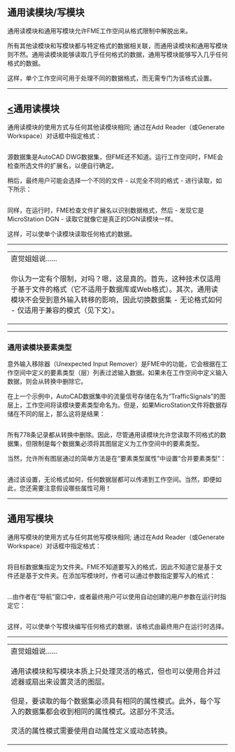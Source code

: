   <div id="readme" class="readme blob instapaper_body">
    <article class="markdown-body entry-content" itemprop="text"><h1><a id="user-content-the-generic-readerwriter" class="anchor" aria-hidden="true" href="https://github.com/safesoftware/FMETraining/blob/Desktop-Advanced-2018/DesktopAdvanced3AdvancedR%2BW/3.06.GenericReadWrite.md#the-generic-readerwriter"></a><font style="vertical-align: inherit;"><font style="vertical-align: inherit;">通用读模块/写模块</font></font></h1>
<p><font style="vertical-align: inherit;"><font style="vertical-align: inherit;">通用读模块和通用写模块允许FME工作空间从格式限制中解脱出来。</font></font></p>
<p><font style="vertical-align: inherit;"><font style="vertical-align: inherit;">所有其他读模块和写模块都与特定格式的数据相关联，而通用读模块和通用写模块则不然。</font><font style="vertical-align: inherit;">通用读模块能够读取几乎任何格式的数据，通用写模块能够写入几乎任何格式的数据。</font></font></p>
<p><font style="vertical-align: inherit;"><font style="vertical-align: inherit;">这样，单个工作空间可用于处理不同的数据格式，而无需专门为该格式设置。</font></font></p>
<hr>
<h2><a id="user-content-the-generic-reader" class="anchor" aria-hidden="true" href="https://github.com/safesoftware/FMETraining/blob/Desktop-Advanced-2018/DesktopAdvanced3AdvancedR%2BW/3.06.GenericReadWrite.md#the-generic-reader"><</a><font style="vertical-align: inherit;"><font style="vertical-align: inherit;">通用读模块</font></font></h2>
<p><font style="vertical-align: inherit;"><font style="vertical-align: inherit;">通用读模块的使用方式与任何其他读模块相同; </font><font style="vertical-align: inherit;">通过在Add Reader（或Generate Workspace）对话框中指定格式：</font></font></p>
<p><a target="_blank" href="https://github.com/safesoftware/FMETraining/blob/Desktop-Advanced-2018/DesktopAdvanced3AdvancedR%2BW/Images/Img3.025.SettingGenericReader.png"><img src="./Images/Img3.025.SettingGenericReader.png" alt="" style="max-width:100%;"></a></p>
<p><font style="vertical-align: inherit;"><font style="vertical-align: inherit;">源数据集是AutoCAD DWG数据集，但FME还不知道。</font><font style="vertical-align: inherit;">运行工作空间时，FME会检查所选文件的扩展名，以便自行确定。</font></font></p>
<p><font style="vertical-align: inherit;"><font style="vertical-align: inherit;">稍后，最终用户可能会选择一个不同的文件 - 以完全不同的格式 - 进行读取，如下所示：</font></font></p>
<p><a target="_blank" href="https://github.com/safesoftware/FMETraining/blob/Desktop-Advanced-2018/DesktopAdvanced3AdvancedR%2BW/Images/Img3.026.GenericReaderDataSelect.png"><img src="./Images/Img3.026.GenericReaderDataSelect.png" alt="" style="max-width:100%;"></a></p>
<p><font style="vertical-align: inherit;"><font style="vertical-align: inherit;">同样，在运行时，FME检查文件扩展名以识别数据格式，然后 - 发现它是MicroStation DGN  - 读取它就像它是真正的DGN读模块一样。</font></font></p>
<p><font style="vertical-align: inherit;"><font style="vertical-align: inherit;">这样，可以使单个读模块读取任何格式的数据。</font></font></p>
<hr>
<table>
<tbody><tr>
<td>
<i></i><font style="vertical-align: inherit;"><font style="vertical-align: inherit;">
直觉姐姐说......
</font></font></td>
</tr>
<tr>
<td><font style="vertical-align: inherit;"><font style="vertical-align: inherit;">

你认为一定有个限制，对吗？</font><font style="vertical-align: inherit;">嗯，这是真的。</font><font style="vertical-align: inherit;">首先，这种技术仅适用于基于文件的格式（它不适用于数据库或Web格式）。</font><font style="vertical-align: inherit;">其次，通用读模块不会受到意外输入转移的影响，因此切换数据集 - 无论格式如何 - 仅适用于兼容的模式（见下文）。

</font></font></td>
</tr>
</tbody></table>
<hr>
<h3><a id="user-content-generic-reader-feature-types" class="anchor" aria-hidden="true" href="https://github.com/safesoftware/FMETraining/blob/Desktop-Advanced-2018/DesktopAdvanced3AdvancedR%2BW/3.06.GenericReadWrite.md#generic-reader-feature-types"></a><font style="vertical-align: inherit;"><font style="vertical-align: inherit;">通用读模块要素类型</font></font></h3>
<p><font style="vertical-align: inherit;"><font style="vertical-align: inherit;">意外输入移除器（Unexpected Input Remover）是FME中的功能，它会根据在工作空间中定义的要素类型（层）列表过滤输入数据。</font><font style="vertical-align: inherit;">如果未在工作空间中定义输入数据，则会从转换中删除它。</font></font></p>
<p><font style="vertical-align: inherit;"><font style="vertical-align: inherit;">在上一个示例中，AutoCAD数据集中的流量信号存储在名为“TrafficSignals”的图层上，工作空间将读模块要素类型命名为。</font><font style="vertical-align: inherit;">但是，如果MicroStation文件将数据存储在不同的层上，那么这将是结果：</font></font></p>
<p><a target="_blank" href="https://github.com/safesoftware/FMETraining/blob/Desktop-Advanced-2018/DesktopAdvanced3AdvancedR%2BW/Images/Img3.027.GenericReaderUnexpectedInput.png"><img src="./Images/Img3.027.GenericReaderUnexpectedInput.png" alt="" style="max-width:100%;"></a></p>
<p><font style="vertical-align: inherit;"><font style="vertical-align: inherit;">所有778条记录都从转换中删除。</font><font style="vertical-align: inherit;">因此，尽管通用读模块允许您读取不同格式的数据集，但限制是每个数据集必须将其图层定义为工作空间中的要素类型。</font></font></p>
<p><font style="vertical-align: inherit;"><font style="vertical-align: inherit;">当然，允许所有图层通过的简单方法是在“要素类型属性”中设置“合并要素类型”：</font></font></p>
<p><a target="_blank" href="https://github.com/safesoftware/FMETraining/blob/Desktop-Advanced-2018/DesktopAdvanced3AdvancedR%2BW/Images/Img3.028.GenericReaderMergeFilter.png"><img src="./Images/Img3.028.GenericReaderMergeFilter.png" alt="" style="max-width:100%;"></a></p>
<p><font style="vertical-align: inherit;"><font style="vertical-align: inherit;">通过该设置，无论格式如何，任何数据层都可以传递到工作空间。</font><font style="vertical-align: inherit;">当然，即便如此，您还需要注意假设哪些属性可用！</font></font></p>
<hr>
<h2><a id="user-content-the-generic-writer" class="anchor" aria-hidden="true" href="https://github.com/safesoftware/FMETraining/blob/Desktop-Advanced-2018/DesktopAdvanced3AdvancedR%2BW/3.06.GenericReadWrite.md#the-generic-writer"></a><font style="vertical-align: inherit;"><font style="vertical-align: inherit;">通用写模块</font></font></h2>
<p><font style="vertical-align: inherit;"><font style="vertical-align: inherit;">通用写模块的使用方式与任何其他写模块相同; </font><font style="vertical-align: inherit;">通过在Add Reader（或Generate Workspace）对话框中指定格式：</font></font></p>
<p><a target="_blank" href="https://github.com/safesoftware/FMETraining/blob/Desktop-Advanced-2018/DesktopAdvanced3AdvancedR%2BW/Images/Img3.031.SettingGenericWriter.png"><img src="./Images/Img3.031.SettingGenericWriter.png" alt="" style="max-width:100%;"></a></p>
<p><font style="vertical-align: inherit;"><font style="vertical-align: inherit;">将目标数据集指定为文件夹。</font><font style="vertical-align: inherit;">FME不知道要写入的格式，因此不知道它是基于文件还是基于文件夹。</font><font style="vertical-align: inherit;">在添加写模块时，作者可以通过参数指定要写入的格式：</font></font></p>
<p><a target="_blank" href="https://github.com/safesoftware/FMETraining/blob/Desktop-Advanced-2018/DesktopAdvanced3AdvancedR%2BW/Images/Img3.032.GenericWriterSetFormat.png"><img src="./Images/Img3.032.GenericWriterSetFormat.png" alt="" style="max-width:100%;"></a></p>
<p><font style="vertical-align: inherit;"><font style="vertical-align: inherit;">...由作者在“导航”窗口中，或者最终用户可以使用自动创建的用户参数在运行时指定它：</font></font></p>
<p><a target="_blank" href="https://github.com/safesoftware/FMETraining/blob/Desktop-Advanced-2018/DesktopAdvanced3AdvancedR%2BW/Images/Img3.033.GenericWriterUserParameter.png"><img src="./Images/Img3.033.GenericWriterUserParameter.png" alt="" style="max-width:100%;"></a></p>
<p><font style="vertical-align: inherit;"><font style="vertical-align: inherit;">这样，可以使单个写模块编写任何格式的数据，该格式由最终用户在运行时选择。</font></font></p>
<hr>
<table>
<tbody><tr>
<td>
<i></i><font style="vertical-align: inherit;"><font style="vertical-align: inherit;">
直觉姐姐说......
</font></font></td>
</tr>
<tr>
<td><font style="vertical-align: inherit;"><font style="vertical-align: inherit;">

通用读模块和写模块本质上只处理灵活的格式，但也可以使用合并过滤器或扇出来设置灵活的图层。
</font></font><br><br><font style="vertical-align: inherit;"><font style="vertical-align: inherit;">但是，要读取的每个数据集必须具有相同的属性模式。</font><font style="vertical-align: inherit;">此外，每个写入的数据集都会收到相同的属性模式。</font><font style="vertical-align: inherit;">这部分不灵活。
</font></font><br><br><font style="vertical-align: inherit;"><font style="vertical-align: inherit;">灵活的属性模式需要使用自动属性定义或动态转换。

</font></font></td>
</tr>
</tbody></table>
</article>
  </div>
</body></html>
